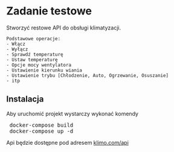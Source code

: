 <h1>Zadanie testowe</h1>
<p>
    Stworzyć restowe API do obsługi klimatyzacji.
</p>
<p>

    Podstawowe operacje:
    - Włącz
    - Wyłącz
    - Sprawdź temperaturę
    - Ustaw temperaturę
    - Opcje mocy wentylatora
    - Ustawienie kierunku wiania
    - Ustawienie trybu [Chłodzenie, Auto, Ogrzewanie, Osuszanie]
    - itp
</p>
<h2>Instalacja</h2>
Aby uruchomić projekt wystarczy wykonać komendy
<pre> docker-compose build 
 docker-compose up -d </pre>

Api będzie dostępne pod adresem <a href="http://klimo.com/api">klimo.com/api</a>